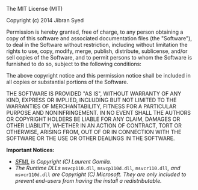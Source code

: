 The MIT License (MIT)

Copyright (c) 2014 Jibran Syed

Permission is hereby granted, free of charge, to any person obtaining a copy
of this software and associated documentation files (the "Software"), to deal
in the Software without restriction, including without limitation the rights
to use, copy, modify, merge, publish, distribute, sublicense, and/or sell
copies of the Software, and to permit persons to whom the Software is
furnished to do so, subject to the following conditions:

The above copyright notice and this permission notice shall be included in all
copies or substantial portions of the Software.

THE SOFTWARE IS PROVIDED "AS IS", WITHOUT WARRANTY OF ANY KIND, EXPRESS OR
IMPLIED, INCLUDING BUT NOT LIMITED TO THE WARRANTIES OF MERCHANTABILITY,
FITNESS FOR A PARTICULAR PURPOSE AND NONINFRINGEMENT. IN NO EVENT SHALL THE
AUTHORS OR COPYRIGHT HOLDERS BE LIABLE FOR ANY CLAIM, DAMAGES OR OTHER
LIABILITY, WHETHER IN AN ACTION OF CONTRACT, TORT OR OTHERWISE, ARISING FROM,
OUT OF OR IN CONNECTION WITH THE SOFTWARE OR THE USE OR OTHER DEALINGS IN THE
SOFTWARE.

**Important Notices:**

 - *[SFML](https://github.com/LaurentGomila/SFML) is Copyright (C) Laurent Gomila.*
 - *The Runtime DLLs* `msvcp110.dll`*,* `msvcp110d.dll`*,* `msvcr110.dll`*, and* `msvcr110d.dll` *are Copyright (C) Microsoft. They are only included to prevent end-users from having the install a redistributable.*
